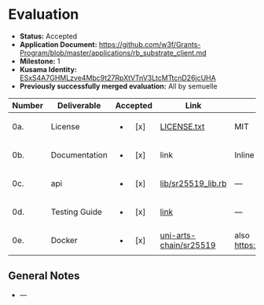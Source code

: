 # Evaluation

- **Status:** Accepted
- **Application Document:** https://github.com/w3f/Grants-Program/blob/master/applications/rb_substrate_client.md
- **Milestone:** 1
- **Kusama Identity:** [ESxS4A7GHMLzve4Mbc9t27RpXtVTnV3LtcMTtcnD26jcUHA](https://polkascan.io/pre/kusama/account/ESxS4A7GHMLzve4Mbc9t27RpXtVTnV3LtcMTtcnD26jcUHA)
- **Previously successfully merged evaluation:** All by semuelle

| Number | Deliverable   |        Accepted        | Link                                                                                                                             | Evaluation Notes                             |
| ------ | ------------- | :--------------------: | -------------------------------------------------------------------------------------------------------------------------------- | -------------------------------------------- |
| 0a.    | License       | <ul><li>[x] </li></ul> | [LICENSE.txt](https://github.com/uni-arts-chain/sr25519/blob/dfba6faf414c5c8132378aad3dd3d35e07051107/LICENSE.txt)               | MIT                                          |
| 0b.    | Documentation | <ul><li>[x] </li></ul> | link                                                                                                                             | Inline documentation added on request        |
| 0c.    | api           | <ul><li>[x] </li></ul> | [lib/sr25519_lib.rb](https://github.com/uni-arts-chain/sr25519/blob/dfba6faf414c5c8132378aad3dd3d35e07051107/lib/sr25519_lib.rb) | —                                            |
| 0d.    | Testing Guide | <ul><li>[x] </li></ul> | [link](https://github.com/uni-arts-chain/sr25519/blob/dfba6faf414c5c8132378aad3dd3d35e07051107/README.md#running-tests)          | —                                            |
| 0e.    | Docker        | <ul><li>[x] </li></ul> | [uni-arts-chain/sr25519](https://github.com/uni-arts-chain/sr25519/blob/dfba6faf414c5c8132378aad3dd3d35e07051107/Dockerfile)     | also https://hub.docker.com/r/uniart/sr25519 |

## General Notes

- —
